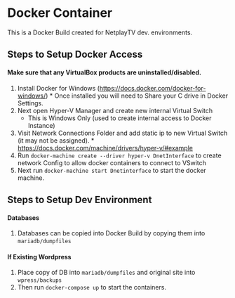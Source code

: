 # Docker Container

This is a Docker Build created for NetplayTV dev. environments.


## Steps to Setup Docker Access 
#### Make sure that any VirtualBox products are uninstalled/disabled.
  1. Install Docker for Windows (https://docs.docker.com/docker-for-windows/)
    * Once installed you will need to Share your C drive in Docker Settings.
  2. Next open Hyper-V Manager and create new internal Virtual Switch 
     * This is Windows Only (used to create internal access to Docker Instance)
  3. Visit Network Connections Folder and add static ip to new Virtual Switch (it may not be assigned).
    * https://docs.docker.com/machine/drivers/hyper-v/#example
  4. Run `docker-machine create --driver hyper-v DnetInterface` to create network Config to allow docker containers to connect to VSwitch
  5. Next run `docker-machine start Dnetinterface` to start the docker machine.


## Steps to Setup Dev Environment

#### Databases
   1. Databases can be copied into Docker Build by copying them into `mariadb/dumpfiles` 

#### If Existing Wordpress
   1. Place copy of DB into `mariadb/dumpfiles` and original site into `wpress/backups`
   2. Then run `docker-compose up` to start the containers.